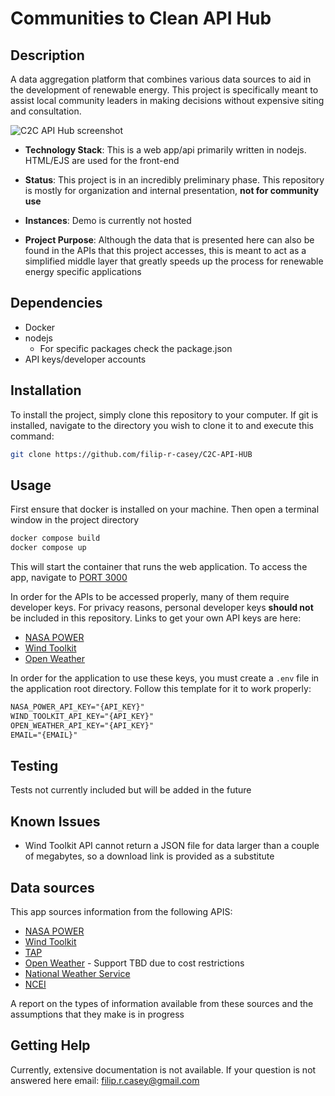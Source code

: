 # Communities to Clean API Hub

## Description

A data aggregation platform that combines various data sources to aid in the development of renewable energy. This project is specifically meant to assist local community leaders in making decisions without expensive siting and consultation.

![C2C API Hub screenshot](./app_info/images/app-screenshot.png)

* **Technology Stack**: This is a web app/api primarily written in nodejs. HTML/EJS are used for the front-end

* **Status**: This project is in an incredibly preliminary phase. This repository is mostly for organization and internal presentation, **not for community use**

* **Instances**: Demo is currently not hosted

* **Project Purpose**: Although the data that is presented here can also be found in the APIs that this project accesses, this is meant to act as a simplified middle layer that greatly speeds up the process for renewable energy specific applications
  
## Dependencies

* Docker
* nodejs
  * For specific packages check the package.json
* API keys/developer accounts

## Installation

To install the project, simply clone this repository to your computer. If git is installed, navigate to the directory you wish to clone it to and execute this command:

```bash
git clone https://github.com/filip-r-casey/C2C-API-HUB
```

## Usage

First ensure that docker is installed on your machine. Then open a terminal window in the project directory

```bash
docker compose build
docker compose up
```

This will start the container that runs the web application. To access the app, navigate to [PORT 3000](http://0.0.0.0:3000/)

In order for the APIs to be accessed properly, many of them require developer keys. For privacy reasons, personal developer keys **should not** be included in this repository. Links to get your own API keys are here:

* [NASA POWER](https://api.nasa.gov/)
* [Wind Toolkit](https://developer.nrel.gov/signup/)
* [Open Weather](https://openweathermap.org/appid)

In order for the application to use these keys, you must create a `.env` file in the application root directory. Follow this template for it to work properly:

```txt
NASA_POWER_API_KEY="{API_KEY}"
WIND_TOOLKIT_API_KEY="{API_KEY}"
OPEN_WEATHER_API_KEY="{API_KEY}"
EMAIL="{EMAIL}"
```

## Testing

Tests not currently included but will be added in the future

## Known Issues

* Wind Toolkit API cannot return a JSON file for data larger than a couple of megabytes, so a download link is provided as a substitute

## Data sources

This app sources information from the following APIS:

* [NASA POWER](https://power.larc.nasa.gov/docs/services/api/)
* [Wind Toolkit](https://www.nrel.gov/grid/wind-toolkit.html)
* [TAP](https://dw-tap.nrel.gov/#api-Wind_Speed)
* [Open Weather](https://openweathermap.org/api) - Support TBD due to cost restrictions
* [National Weather Service](https://www.weather.gov/documentation/services-web-api#/default/station_observation_list)
* [NCEI](https://www.ncei.noaa.gov/support/access-data-service-api-user-documentation)
  
A report on the types of information available from these sources and the assumptions that they make is in progress

## Getting Help

Currently, extensive documentation is not available. If your question is not answered here email: filip.r.casey@gmail.com
